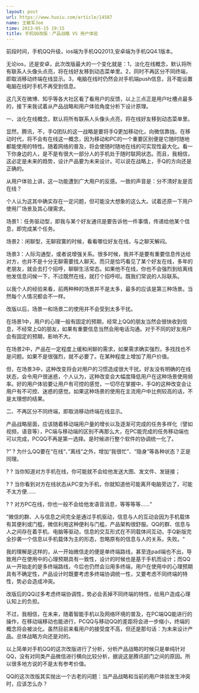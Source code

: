 ```yaml
---
layout: post
url: https://www.huxiu.com/article/14587
name: 王敏军Joe
time: 2013-05-15 19:15
title: 手机QQ改版：产品战略 VS 用户体验
---
```

前段时间，手机QQ升级，ios端为手机QQ2013,安卓端为手机QQ4.1版本。

无论ios，还是安卓，此次改版最大的一个变化就是：1，淡化在线概念，默认将所有联系人头像头点亮，将在线好友移到动态菜单里。2，同时不再区分不同终端，即取消移动终端在线显示。3，电脑在线时仍然会对手机端push信息，且不能设置电脑在线时手机不再受到信息。

这几天在微博、知乎等各大社区看了看用户的反馈，以上三点正是用户吐槽点最多的，接下来我试着从产品战略和用户体验角度分析下设计原理。

一、淡化在线概念，默认将所有联系人头像头点亮，将在线好友移到动态菜单里。

显然，腾讯，不，手Q团队的这一战略是要将手Q更加移动化，向微信靠拢。在移动时代，将不会有在线这一概念，因为移动和PC的一个重要区别便是它随时随地都能使用的特性。随着网络的普及，将会使随时随地在线的可实现性最大化。看一下你身边的人，是不是有很大一部分人的手机处于随时联网状态。而且，我相信，这必定是未来的趋势，设计产品要为未来设计。可以说在战略上，手Q的方向还是正确的。

从用户体验上讲，这一功能遭到广大用户的反感。一致的声音是：分不清好友是否在线？

个人认为这其中确实存在一定问题，但可能没大想象的这么大。试着还原一下用户使用厂场景及其心理需求。

场景1：任务驱动型，即我与某个好友通讯是要告诉他一件事情，传递给他某个信息，即完成某个任务。

场景2：闲聊型，无聊寂寞的时候，看看哪位好友在线，与之聊天解闷。

场景3：人际沟通型，或者说增强关系。很多时候，我并不是要有重要信息传达给对方，也并不是十分无聊需要找人聊天。而只是恰巧看见了某个好友在线，多年的老朋友，就会去打个招呼，聊聊生活常态。如果他不在线，你也不会强烈到给离线他发信息问候一下，不过既然在线，就打个招呼呗。既我们常说的人际联系。

以我个人的经验来看，前两种种的场景并不是太多，最多的应该是第三种场景。当然每个人情况都会不一样。

改版以后，场景一和场景二的使用并不会受到太多干扰。

在场景1中，用户的心理一般有固定的预期，经常上QQ的朋友当然会很快收到信息，不经常上Q的朋友，如果有重要信息当然会用电话沟通。对于不同的好友用户会有固定的预期，影响不大。

在场景2中，产品在一定程度上缓和闲聊的需求，如果需求确实强烈，多找找也不是问题。如果不是很强烈，就不必要了。在某种程度上增加了用户价值。

但，在场景3中，这种改变将会对用户的习惯造成很大干扰。好友没有明确的在线状态，会令用户很迷惑，个人认为，这种改变会大幅度降低用户在这种场景使用频率。好的用户体验要让用户有可控的感觉，一切尽在掌握中，手Q的这种改变会让用户有不可控、迷惑的感觉。如果这种场景的使用在主流用户中比例较高的话，不是太理想的结果。

二、不再区分不同终端，即取消移动终端在线显示。

产品战略层面，应该随着移动端用户量的增长以及逐渐可完成的任务多样化（譬如视频，语音等），PC端与移动端的区别不再那么大，在PC能完成的任务移动端也可以完成，PCQQ不再是第一选择。是时候进行整个软件的协调统一化了。

?” ? 为什么QQ要在“在线“、”离线”之外，增加“我很忙”、“隐身”等各种状态？正是同理。

? ? 当你知道对方手机在线，你可能就不会给他发送大图、发文件、发链接；

? ? 当你看到对方在线状态从PC变为手机，你就知道他可能离开电脑旁边了，可能不太方便……

? ? 对方PC在线，你也一般不会给他发语音消息，等等等等……“

”微信的群、人与信息之间完全是通过手机驱动，信息与人的互动会因为手机载体有其便利或门槛，微信利用这种便利与门槛，产品架构很舒服。QQ的群、信息与人之间存在着手机、电脑等驱动，信息的交互形式在不同载体间互动，手Q新版完全抄袭一个信息以手机载体为主的形态，忽略原有的信息与人的关系，失败。“

我的理解是这样的，从一开始微信走的便是单终端路线，甚至连pad端也不出，导致用户在使用中的心理预期具有一致性，设计的时候也是基于手机而设计；而QQ从一开始走的是多终端路线，今后也仍然会沿用多终端，用户在使用中的心理预期具有不确定性，产品设计时既要考虑多终端协调统一性，又要考虑不同终端的特性，势必会造成冲突。

改版后的QQ过多考虑终端协调性，势必会丢掉不同终端的特性，给用户造成心理认知上的负担。

不过，我相信，在未来，随着智能手机以及网络环境的普及，在PC端QQ能进行的操作，在移动端移动也能进行，PCQQ与移动QQ的差距将会进一步缩小，终端的概念将会被淡化。虽然目前来看用户的接受度不高，但还是那句话：为未来设计产品。总体战略方向还是对的。

以上简单对手机QQ的这次改版进行了分析，分析产品战略的时候只是单纯针对QQ，没有对同类产品微信进行横向比较分析，据说这是腾讯部门之间的原因。所以很多地方说的不是太有参考价值。

QQ的这次改版其实抛出一个古老的问题：当产品战略和当前的用户体验发生冲突时，应该怎么办？

